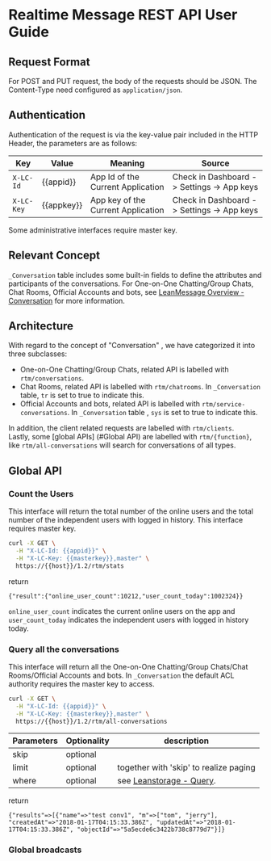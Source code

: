 # Realtime Message REST API User Guide

## Request Format

For POST and PUT request, the body of the requests should be JSON. The Content-Type need configured as `application/json`.

## Authentication

Authentication of the request is via the key-value pair included in the HTTP Header, the parameters are as follows:

Key|Value|Meaning|Source
---|----|---|---
`X-LC-Id`|{{appid}}| App Id of the Current Application| Check in Dashboard -> Settings -> App keys
`X-LC-Key`|{{appkey}}|App key of the Current Application | Check in Dashboard -> Settings -> App keys

Some administrative interfaces require master key.

## Relevant Concept

`_Conversation` table includes some built-in fields to define the attributes and participants of the conversations. For One-on-One Chatting/Group Chats, Chat Rooms, Official Accounts and bots, see [LeanMessage Overview - Conversation](./realtime_v2.html#conversation) for more information.

## Architecture

With regard to the concept of "Conversation" , we have categorized it into three subclasses:

- One-on-One Chatting/Group Chats, related API is labelled with `rtm/conversations`.
- Chat Rooms, related API is labelled with `rtm/chatrooms`. In `_Conversation` table, `tr` is set to true to indicate this.
- Official Accounts and bots, related API is labelled with `rtm/service-conversations`. In `_Conversation` table , `sys` is set to true to indicate this.

In addition, the client related requests are labelled with `rtm/clients`.  
Lastly, some [global APIs] (#Global API) are labelled with `rtm/{function}`, like `rtm/all-conversations` will search for conversations of all types.



## Global API

### Count the Users

This interface will return the total number of the online users and the total number of the independent users with logged in history. This interface requires master key.

```sh
curl -X GET \
  -H "X-LC-Id: {{appid}}" \
  -H "X-LC-Key: {{masterkey}},master" \
  https://{{host}}/1.2/rtm/stats
```

return

```
{"result":{"online_user_count":10212,"user_count_today":1002324}}
```

`online_user_count` indicates the current online users on the app and `user_count_today` indicates the independent users with logged in history today.

### Query all the conversations

This interface will return all the One-on-One Chatting/Group Chats/Chat Rooms/Official Accounts and bots. In `_Conversation` the default ACL authority requires the master key to access.

```sh
curl -X GET \
  -H "X-LC-Id: {{appid}}" \
  -H "X-LC-Key: {{masterkey}},master" \
  https://{{host}}/1.2/rtm/all-conversations
```

Parameters | Optionality | description
---|---|---
skip |optional |
limit | optional | together with 'skip' to realize paging
where | optional | see [Leanstorage - Query](rest_api.html#Query).

return
```
{"results"=>[{"name"=>"test conv1", "m"=>["tom", "jerry"], "createdAt"=>"2018-01-17T04:15:33.386Z", "updatedAt"=>"2018-01-17T04:15:33.386Z", "objectId"=>"5a5ecde6c3422b738c8779d7"}]}
```

### Global broadcasts
